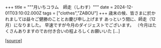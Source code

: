 +++
title = """月いちコラム　師走（しわす）"""
date = 2024-12-01T03:10:02.000Z
tags = ["clothes","ZABOU"]
+++
歳末の候、皆さまに於かれましては益々ご健勝のこととお慶び申し上げます あっという間に、師走（12月）になりました。 早速ですが今月のダイジェストでございます。 （今月はたくさんありますのでお付き合いの程よろしくお願いいた \[…\]

[[source]](https://zabou.org/2024/12/01/313746/)
